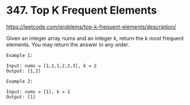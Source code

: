 # 347. Top K Frequent Elements
https://leetcode.com/problems/top-k-frequent-elements/description/

Given an integer array nums and an integer k, return the k most frequent elements. 
You may return the answer in any order.

```
Example 1:

Input: nums = [1,1,1,2,2,3], k = 2
Output: [1,2]

Example 2:

Input: nums = [1], k = 1
Output: [1]
```
